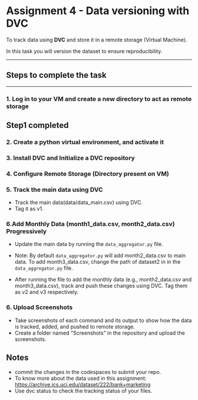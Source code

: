 # **Assignment 4 - Data versioning with DVC**

To track data using **DVC** and store it in a remote storage (Virtual Machine).

In this task you will version the dataset to ensure reproducibility.

---

## Steps to complete the task

---



###  **1. Log in to your VM and create a new directory to act as remote storage**

## Step1 completed

### **2. Create a python virtual environment, and activate it**

### **3. Install DVC and Initialize a DVC repository**
 
### **4. Configure Remote Storage (Directory present on VM)**


### **5. Track the main data using DVC**
- Track the main data(data/data_main.csv) using DVC.
- Tag it as v1.


### **6.Add Monthly Data (month1_data.csv, month2_data.csv) Progressively**
- Update the main data by running the `data_aggregator.py` file.

- Note: By default `data_aggregator.py` will add month2_data.csv to main data. To add month3_data.csv, change the path of dataset2 in in the `data_aggregator.py` file.

- After running the file to add the monthly data (e.g., month2_data.csv and month3_data.csv), track and push these changes using DVC. Tag them as v2 and v3 respectively.


### 6. Upload Screenshots
- Take screenshots of each command and its output to show how the data is tracked, added, and pushed to remote storage.
- Create a folder named "Screenshots" in the repository and upload the screenshots.

## Notes
- commit the changes in the codespaces to submit your repo.
- To know more about the data used in this assignment: https://archive.ics.uci.edu/dataset/222/bank+marketing
- Use dvc status to check the tracking status of your files.
